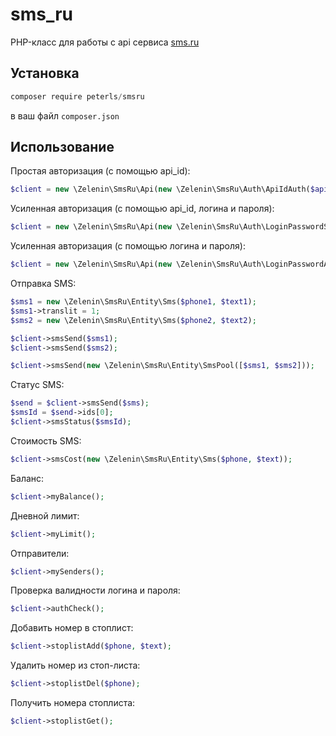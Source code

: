 # sms_ru

PHP-класс для работы с api сервиса [sms.ru](http://sms.ru)

## Установка

```js
composer require peterls/smsru
```

в ваш файл ```composer.json```

## Использование

Простая авторизация (с помощью api_id):

```php
$client = new \Zelenin\SmsRu\Api(new \Zelenin\SmsRu\Auth\ApiIdAuth($apiId));
```

Усиленная авторизация (с помощью api_id, логина и пароля):

```php
$client = new \Zelenin\SmsRu\Api(new \Zelenin\SmsRu\Auth\LoginPasswordSecureAuth($login, $password, $apiId));
```

Усиленная авторизация (с помощью логина и пароля):

```php
$client = new \Zelenin\SmsRu\Api(new \Zelenin\SmsRu\Auth\LoginPasswordAuth($login, $password));
```

Отправка SMS:

```php
$sms1 = new \Zelenin\SmsRu\Entity\Sms($phone1, $text1);
$sms1->translit = 1;
$sms2 = new \Zelenin\SmsRu\Entity\Sms($phone2, $text2);

$client->smsSend($sms1);
$client->smsSend($sms2);

$client->smsSend(new \Zelenin\SmsRu\Entity\SmsPool([$sms1, $sms2]));
```

Статус SMS:

```php
$send = $client->smsSend($sms);
$smsId = $send->ids[0];
$client->smsStatus($smsId);
```

Стоимость SMS:

```php
$client->smsCost(new \Zelenin\SmsRu\Entity\Sms($phone, $text));
```

Баланс:

```php
$client->myBalance();
```

Дневной лимит:

```php
$client->myLimit();
```

Отправители:

```php
$client->mySenders();
```

Проверка валидности логина и пароля:

```php
$client->authCheck();
```

Добавить номер в стоплист:

```php
$client->stoplistAdd($phone, $text);
```

Удалить номер из стоп-листа:

```php
$client->stoplistDel($phone);
```

Получить номера стоплиста:

```php
$client->stoplistGet();
```
